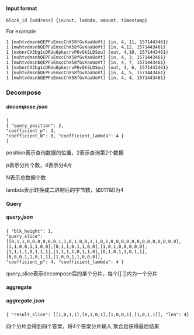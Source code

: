 #### Input format

```
block_id [address] {in/out, lambda, amount, timestamp}
```

For example

```
1 [muhtvdmsnbQEPFuEmxcChX58fGvXaaUoVt] {in, 4, 11, 1571443461}
1 [mwhtvdmsnbQEPFuEmxcChX58fGvXaaUoVt] {in, 4,12, 1571443461}
1 [mvbnrCX3bg1cDRUu8pkecrvP6vQkSLDSou] {out, 4,10, 1571443461}
1 [muhtvdmsnbQEPFuEmxcChX58fGvXaaUoVt] {in, 4, 3, 1571443461}
1 [mwhtvdmsnbQEPFuEmxcChX58fGvXaaUoVt] {in, 4, 7, 1571443461}
1 [mvbnrCX3bg1cDRUu8pkecrvP6vQkSLDSou] {out, 4, 6, 1571443461}
1 [muhtvdmsnbQEPFuEmxcChX58fGvXaaUoVt] {in, 4, 5, 1571443461}
1 [mwhtvdmsnbQEPFuEmxcChX58fGvXaaUoVt] {in, 4, 4, 1571443461}
```

### Decompose

##### decompose.json

```
[
{ "query_position": 2,
"coefficient_p": 4,
"coefficient_N": 8, "coefficient_lambda": 4 }
]
```

position表示查询数据的位置，2表示查询第2个数据

p表示分片个数，4表示分4片

N表示总数据个数

lambda表示转换成二进制后的字节数，如0111即为4



#### Query

##### query.json

```
{ "blk_height": 1,
"query_slice": [[0,1,1,0,0,0,0,0,0,1,1,0,1,0,0,1,1,0,1,0,0,0,0,0,0,0,0,0,0,0,0,0],[1,1,0,0,1,1,0,0],[0,1,1,0,1,1,0,0],[1,0,1,0,0,0,0,0],[1,1,1,1,0,1,1,1],[1,1,1,1,0,1,1,0],[0,1,0,1,1,0,1,1],[0,0,0,1,1,0,1,1],[1,0,0,1,1,0,0,0]],
"coefficient_p": 4, "coefficient_lambda": 4 }
```

query_slice表示decompose后的某个分片，每个[[ ]]内为一个分片



#### aggregate

##### aggregate.json

```
{ "result_slice": [[1,0,1,1],[0,1,0,1],[1,0,0,1],[1,0,1,1]], "len": 4}
```

四个分片会得到四个答案，将4个答案分片输入 聚合后获得最后结果